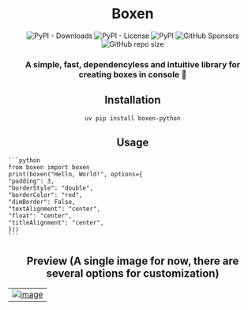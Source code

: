 <div align="center">
    <h1>Boxen</h1>
    <div>
        <img alt="PyPI - Downloads" src="https://img.shields.io/pypi/dd/boxen">
        <img alt="PyPI - License" src="https://img.shields.io/pypi/l/boxen">
        <img alt="PyPI" src="https://img.shields.io/pypi/v/boxen">
        <img alt="GitHub Sponsors" src="https://img.shields.io/github/sponsors/itsmeadarsh2008">
        <img alt="GitHub repo size" src="https://img.shields.io/github/repo-size/itsmeadarsh2008/boxen">
    </div>
</div>

<h3 align="center">
    A simple, fast, dependencyless and intuitive library for creating boxes in console 🎁
</h3>
<h2 align="center">Installation</h2>
<p align="center">
    <code>uv pip install boxen-python</code>
</p>

<h2 align="center">Usage</h2>
<p align="center">

    ```python
    from boxen import boxen
    print(boxen("Hello, World!", options={
    "padding": 3,
    "borderStyle": "double",
    "borderColor": "red",
    "dimBorder": False,
    "textAlignment": "center",
    "float": "center",
    "titleAlignment": "center",
    }))
    ```

<h2 align="center">Preview (A single image for now, there are several options for customization)</h2>
<table align="center">
    <tr>
        <td>
            <a href="https://ibb.co/GVTHY4F"><img src="https://i.ibb.co/LC5NjXv/image.png" alt="image" border="0"></a>
        </td>
    </tr>
</table>